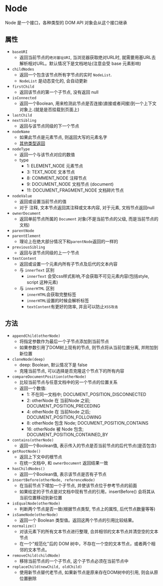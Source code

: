 

# Node 

Node 是一个接口，各种类型的 DOM API 对象会从这个接口继承


## 属性

+ `baseURI` 
  + 返回当前节点的`绝对基址URI`, 当浏览器获取绝对URL时, 就需要用基URL去解析相对URL。默认情况下是文档地址(注意会受 base 元素影响)
+ `childNodes` 
  + 返回一个包含该节点所有字节点的实时 `NodeList`. 
  + `NodeList` 是动态变化的, 会自动更新
+ `firstChild` 
  + 返回该节点的第一个子节点, 没有返回 null
+ `isConnected` 
  + 返回一个Boolean, 用来检测此节点是否连接(直接或者间接)到一个上下文对象上.(就是是否挂载到页面上)
+ `lastChild` 
+ `nextSibling`
  + 返回与该节点同级的下一个节点
+ `nodeName`
  + 如果此节点是元素节点, 则返回大写的元素名字
  + [其他类型返回](https://developer.mozilla.org/zh-CN/docs/Web/API/Node/nodeName)
+ `nodeType`
  + 返回一个与该节点对应的数值
  + type
    + 1: ELEMENT_NODE 元素节点
    + 3: TEXT_NODE 文本节点
    + 8: COMMENT_NODE 注释节点
    + 9: DOCUMENT_NODE 文档节点 (document)
    + 11: DOCUMENT_FRAGMENT_NODE 文档碎片节点
+ `nodeValue`
  + 返回或设置当前节点的值
  + 对于 注释, 文本节点返回其注释或文本内容, 对于元素, 文档节点返回null
+ `ownerDocument`
  + 返回单前节点所属的 `Document` 对象(不是当前节点的父级, 而是当前节点的文档)
+ `parentNode`
+ `parentElement`
  + 理论上在绝大部分情况下和`parentNode`返回的一样的
+ `previousSibling`
  + 返回与该节点同级的上一个节点
+ `textContent`
  + 返回或设置一个元素内所有子节点及后代的文本内容
  + 与 `innerText` 区别
    + `innerText` 会受css样式影响,不会获取不可见元素内容(包括style, script 这种元素)
  + 与 `innerHTML` 区别
    + `innerHTML`会获取完整标签
    + `innerHTML`设置的时候会解析标签
    + `textContent`有更好的效率, 并且可以防止`XSS攻击`

## 方法

+ `appendChild(otherNode)`
  + 将指定参数作为最后一个子节点添加到当前节点
  + 如果参数引用了DOM树上现有的节点, 则节点将从当前位置分离, 并附加到新位置
+ `cloneNode(deep)`
  + deep: Boolean, 默认情况下是 false
  + 克隆当前节点, 可以选择是否克隆这个节点下的所有内容
+ `compareDocumentPosition(otherNode)`
  + 比较当前节点与任意文档中的另一个节点的位置关系
  + 返回一个数值:
    + 1: 不在同一文档中; DOCUMENT_POSITION_DISCONNECTED
    + 2: otherNode 在 当前Node 之前; DOCUMENT_POSITION_PRECEDING
    + 4: otherNode 在 当前Node 之后; DOCUMENT_POSITION_FOLLOWING
    + 8: otherNode 包含 Node; DOCUMENT_POSITION_CONTAINS
    + 16: otherNode 被 Node 包含; DOCUMENT_POSITION_CONTAINED_BY
+ `contains(otherNode)`
  + 返回一个Boolean值, 表示传入的节点是否当前节点的后代节点(是否包含)
+ `getRootNode()`
  + 返回上下文中的根节点
  + 在统一文档中, 和 `ownerDocument` 返回结果一致
+ `hasChildNodes()`
  + 返回一个Boolean值, 表示该节点是否有子节点
+ `insertBefore(otherNode, referenceNode)`
  + 在当前节点下增加一个子节点, 并使该节点位于参考节点的前面
  + 如果给定的子节点是对文档中现有节点的引用，insertBefore() 会将其从当前位置移动到新位置
+ `isEqualNode(otherNode)`
  + 判断两个节点是否一致(根据节点类型, 节点上的属性, 后代节点数量等等)
+ `isSameNode(otherNode)`
  + 返回一个 Boolean 类型值。返回这两个节点的引用比较结果。
+ `normalize()`
  + 对该元素下的所有文本节点进行整理, 合并相邻的文本节点并清空空的文本节点
  + 在一个"规范化"后的 DOM 树中，不存在一个空的文本节点，或者两个相邻的文本节点。
+ `removeChild(childNode)`
  + 移除当前节点的一个子节点, 这个子节点必须在当前节点中
+ `replaceChild(newChild, oldChild)`
  + 使用新节点替代老节点, 如果新节点是原来存在DOM树中的引用, 则会从原位置删除

